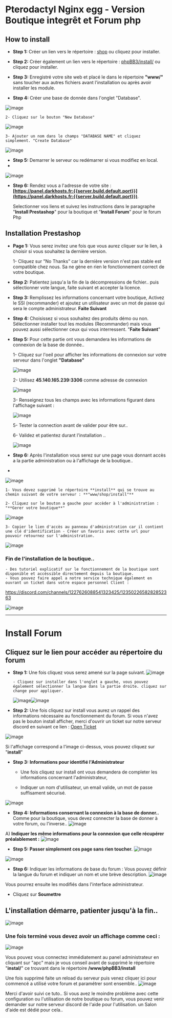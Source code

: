 
# Pterodactyl Nginx egg - Version Boutique integrêt et Forum php

## How to install
- **Step 1:** Créer un lien vers le répertoire : [shop](https://panel.darkhosts.fr:{{server.build.default.port}}/shop) ou cliquez pour installer.
- **Step 2:** Créer également un lien vers le répertoire : [phpBB3/install/](https://panel.darkhosts.fr:{{server.build.default.port}}/phpBB3/install) ou cliquez pour installer.
- **Step 3:** Enregistré votre site web et placé le dans le répertoire **"www/"** sans toucher aux autres fichiers avant l'installation ou après avoir installer les module.

- **Step 4:** Créer une base de donnée dans l'onglet "Database".
  
![image](https://github.com/DarkGoliath2-0/WebBoutForum/assets/168300186/d2184dcc-0ec2-44dd-b6d0-828f9e735736)

    2- Cliquez sur le bouton "New Database" 

![image](https://github.com/DarkGoliath2-0/WebBoutForum/assets/168300186/afa5157e-cd8e-4d58-8d58-4850c69abd47)

    3- Ajouter un nom dans le champs "DATABASE NAME" et cliquez simplement. "Create Database"
    
![image](https://github.com/DarkGoliath2-0/WebBoutForum/assets/168300186/168de967-4526-4436-87b5-014e667d26e2)

- **Step 5:** Demarrer le serveur ou redémarrer si vous modifiez en local.
- 
![image](https://github.com/DarkGoliath2-0/WebBoutForum/assets/168300186/261fe057-76b3-406d-8e77-7ee663cd7b2d)

- **Step 6:** Rendez vous a l'adresse de votre site : **[https://panel.darkhosts.fr:{{server.build.default.port}}](https://panel.darkhosts.fr:{{server.build.default.port}})**.
  
    Selectionner vos liens et suivez les instructions dans le paragraphe "**Install Prestashop**" pour la boutique et "**Install Forum**" pour le forum Php

## Installation Prestashop

- **Page 1:** Vous serez invitez une fois que vous aurez cliquer sur le lien, à choisir si vous souhaitez la dernière version.
  
    1- Cliquez sur "No Thanks" car la dernière version n'est pas stable est compatible chez nous. Sa ne gène en rien le fonctionnement correct de votre boutique.
  
- **Step 2:** Patientez jusqu'a la fin de la décompressions de fichier.. puis sélectionner vote langue, faite suivant et accepter la licence.
  
- **Step 3:** Remplissez les informations concernant votre boutique, Activez le SSl (recommander) et ajoutez un utilisateur avec un mot de passe qui sera le compte administrateur. **Faite Suivant**
  
- **Step 4:** Choisissez si vous souhaitez des produits démo ou non. Sélectionner installer tout les modules (Recommander) mais vous pouvez aussi sélectionner ceux qui vous interressent. "**Faite Suivant**"
  
- **Step 5:** Pour cette partie ont vous demandera les informations de connexion de la base de donnée..
  
    1- Cliquez sur l'oeil pour afficher les informations de connexion sur votre serveur dans l'onglet **"Database"**

   ![image](https://github.com/DarkGoliath2-0/WebBoutForum/assets/168300186/353dc4c2-bff3-4e55-9777-1c2a8fb559bc)

    2- Utilisez **45.140.165.239:3306** comme adresse de connexion
  
  ![image](https://github.com/DarkGoliath2-0/WebBoutForum/assets/168300186/a835ca78-6d2f-435f-a92d-eefc91968a51)
  
    3- Renseignez tous les champs avec les informations figurant dans l'affichage suivant :
  
  ![image](https://github.com/DarkGoliath2-0/WebBoutForum/assets/168300186/dbba2058-d742-469f-bbcf-2631be458015)
  
    5- Tester la connection avant de valider pour être sur..
  
    6- Validez et patientez durant l'installation ..
  
  ![image](https://github.com/DarkGoliath2-0/WebBoutForum/assets/168300186/355c2d8b-7fad-47ff-baee-86a18e3badc6)
 
- **Step 6:** Après l'installation vous serez sur une page vous donnant accès a la partie administration ou à l'affichage de la boutique..
- 
![image](https://github.com/DarkGoliath2-0/WebBoutForum/assets/168300186/1c2cbcc7-2ce5-4ec2-bee4-1f7d3ff17511)

    1- Vous devez supprimé le répertoire **install** qui se trouve au chemin suivant de votre serveur : **"www/shop/install"**
  
    2- Cliquez sur le bouton a gauche pour accèder à l'administration : "**Gerer votre boutique**"
  
![image](https://github.com/DarkGoliath2-0/WebBoutForum/assets/168300186/4eb17420-8292-438e-8900-744b80d2a324)

    3- Copier le lien d'accès au panneau d'administration car il contient une clé d'identification - Créer un favoris avec cette url pour pouvoir retournez sur l'administration.
    
![image](https://github.com/DarkGoliath2-0/WebBoutForum/assets/168300186/806257a5-35a3-4c61-be6b-017eecd0e402)

### Fin de l'installation de la boutique..
    - Des tutoriel explicatif sur le fonctionnement de la boutique sont disponible et accéssible directement depuis la boutique.
    - Vous pouvez faire appel a notre service technique également en ouvrant un ticket dans votre espace personnel Client : 
    
https://discord.com/channels/1227626088541323425/1235022658282852363

![image](https://github.com/DarkGoliath2-0/WebBoutForum/assets/168300186/a3561d58-1987-4536-915c-8b51634d56fb)

-----------------------------------------------------------------------------------------------------------------------

# Install Forum 

## Cliquez sur le lien pour accéder au répertoire du forum

- **Step 1:** Une fois cliquez vous serez amené sur la page suivant.
![image](https://github.com/DarkGoliath2-0/WebBoutForum/assets/168300186/1ae9bedf-26d4-47e3-a8c0-897f1a68a253)

      - Cliquez sur installer dans l'onglet a gauche, vous pouvez également sélectionner la langue dans la partie droite. cliquez sur change pour appliquer.

  ![image](https://github.com/DarkGoliath2-0/WebBoutForum/assets/168300186/b629057b-4150-44de-a6e9-09c7354203c5)![image](https://github.com/DarkGoliath2-0/WebBoutForum/assets/168300186/4c833ea9-55ea-406f-b9f7-b7809d7c4d53)

- **Step 2:** Une fois cliquez sur install vous aurez un rappel des informations nécessaire au fonctionnement du forum.
Si vous n'avez pas le bouton install afficher, merci d'ouvrir un ticket sur notre serveur discord en suivant ce lien : [Open Ticket](https://discord.com/channels/1227626088541323425/1227781906913824819)

![image](https://github.com/DarkGoliath2-0/WebBoutForum/assets/168300186/cc3aef21-439e-4a06-aee3-794f4a5287c8)

Si l'affichage correspond a l'image ci-dessus, vous pouvez cliquez sur "**install**"

- **Step 3:** __Informations pour identifié l'Administrateur__

    - Une fois cliquez sur install ont vous demandera de completer les informations concernant l'administrateur, 
  
    - Indiquer un nom d'utilisateur, un email valide, un mot de passe suffisament sécurisé.

![image](https://github.com/DarkGoliath2-0/WebBoutForum/assets/168300186/995881b9-3748-4e29-9dc7-1951a68cf860)

- **Step 4:** __Informations consernant la connexion à la base de donner..__
  Comme pour la boutique, vous devez connecter la base de donner à votre forum, ou l'inverse..
![image](https://github.com/DarkGoliath2-0/WebBoutForum/assets/168300186/b3d50288-b15f-4d3d-8f0c-dd825bb68dbc)

A) __Indiquer les même informations pour la connexion que celle récupérer préalablement :__ 
![image](https://github.com/DarkGoliath2-0/WebBoutForum/assets/168300186/dbba2058-d742-469f-bbcf-2631be458015)

- **Step 5:** __Passer simplement ces page sans rien toucher.__
![image](https://github.com/DarkGoliath2-0/WebBoutForum/assets/168300186/742da040-8846-4fc1-9aee-228ebdbf523b)

![image](https://github.com/DarkGoliath2-0/WebBoutForum/assets/168300186/3a79615d-326e-486d-85a2-664a462b1bd5)

- **Step 6:** Indiquer les informations de base du forum :
Vous pouvez définir la langue du forum et indiquer un nom et une brève description.
![image](https://github.com/DarkGoliath2-0/WebBoutForum/assets/168300186/d672abc6-93b1-407f-8403-290c98d3055a)

Vous pourrez ensuite les modifiés dans l'interface administrateur.

- Cliquez sur **Soumettre**

## L'installation démarre, patienter jusqu'à la fin..
![image](https://github.com/DarkGoliath2-0/WebBoutForum/assets/168300186/3da0adb5-fd0f-4efb-a8fc-6f5dc7c684dc)

### Une fois terminé vous devez avoir un affichage comme ceci : 
![image](https://github.com/DarkGoliath2-0/WebBoutForum/assets/168300186/5661e487-263c-463c-896d-6b726046f8bf)

Vous pouvez vous connectez immédiatement au panel administrateur en cliquant sur "apc" mais je vous conseil avant de supprimé le répertoire 
"**instal/**" ce trouvant dans le répertoire **/www/phpBB3/install**

Une fois supprimé faite un reload du serveur puis venez cliquer ici pour commencé a utilisé votre forum et paramétrer sont ensemble..
![image](https://github.com/DarkGoliath2-0/WebBoutForum/assets/168300186/c6680fbc-e954-472c-abf9-4eec7d1417fc)

Merci d'avoir suivi ce tuto..
Si vous avez le moindre problème avec cette configuration ou l'utilisation de notre boutique ou forum, vous pouvez venir demander sur notre serveur discord de l'aide pour l'utilisation. un Salon d'aide est dédié pour cela..

